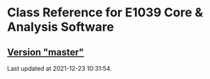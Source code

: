 # Class Reference for E1039 Core & Analysis Software
## [Version "master"](master/)
Last updated at 2021-12-23 10:31:54.
